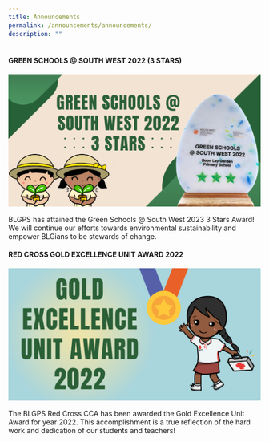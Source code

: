 ```yaml
---
title: Announcements
permalink: /announcements/announcements/
description: ""
---
```

#### GREEN SCHOOLS @ SOUTH WEST 2022 (3 STARS)
![](/images/Website%20announcement%20images.png)

BLGPS has attained the Green Schools @ South West 2023 3 Stars Award! We will continue our efforts towards environmental sustainability and empower BLGians to be stewards of change.

#### RED CROSS GOLD EXCELLENCE UNIT AWARD 2022
![](/images/Website%20announcement%20images%20(1).png)

The BLGPS Red Cross CCA has been awarded the Gold Excellence Unit Award for year 2022. This accomplishment is a true reflection of the hard work and dedication of our students and teachers!

